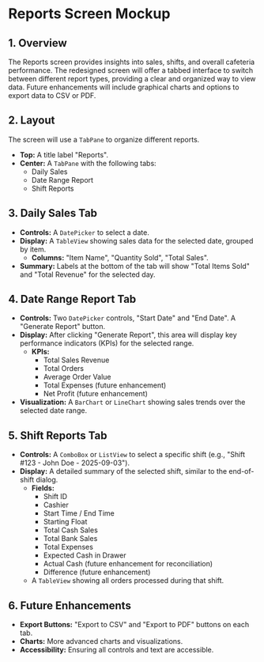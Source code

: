 # Reports Screen Mockup

## 1. Overview

The Reports screen provides insights into sales, shifts, and overall cafeteria performance. The redesigned screen will offer a tabbed interface to switch between different report types, providing a clear and organized way to view data. Future enhancements will include graphical charts and options to export data to CSV or PDF.

## 2. Layout

The screen will use a `TabPane` to organize different reports.

-   **Top:** A title label "Reports".
-   **Center:** A `TabPane` with the following tabs:
    -   Daily Sales
    -   Date Range Report
    -   Shift Reports

## 3. Daily Sales Tab

-   **Controls:** A `DatePicker` to select a date.
-   **Display:** A `TableView` showing sales data for the selected date, grouped by item.
    -   **Columns:** "Item Name", "Quantity Sold", "Total Sales".
-   **Summary:** Labels at the bottom of the tab will show "Total Items Sold" and "Total Revenue" for the selected day.

## 4. Date Range Report Tab

-   **Controls:** Two `DatePicker` controls, "Start Date" and "End Date". A "Generate Report" button.
-   **Display:** After clicking "Generate Report", this area will display key performance indicators (KPIs) for the selected range.
    -   **KPIs:**
        -   Total Sales Revenue
        -   Total Orders
        -   Average Order Value
        -   Total Expenses (future enhancement)
        -   Net Profit (future enhancement)
-   **Visualization:** A `BarChart` or `LineChart` showing sales trends over the selected date range.

## 5. Shift Reports Tab

-   **Controls:** A `ComboBox` or `ListView` to select a specific shift (e.g., "Shift #123 - John Doe - 2025-09-03").
-   **Display:** A detailed summary of the selected shift, similar to the end-of-shift dialog.
    -   **Fields:**
        -   Shift ID
        -   Cashier
        -   Start Time / End Time
        -   Starting Float
        -   Total Cash Sales
        -   Total Bank Sales
        -   Total Expenses
        -   Expected Cash in Drawer
        -   Actual Cash (future enhancement for reconciliation)
        -   Difference (future enhancement)
    -   A `TableView` showing all orders processed during that shift.

## 6. Future Enhancements

-   **Export Buttons:** "Export to CSV" and "Export to PDF" buttons on each tab.
-   **Charts:** More advanced charts and visualizations.
-   **Accessibility:** Ensuring all controls and text are accessible.
